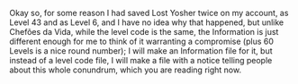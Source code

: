 Okay so, for some reason I had saved Lost Yosher twice on my account, as Level 43 and as Level 6, and I have no idea why that happened, but unlike Chefões da Vida, while the level code is the same, the Information is just different enough for me to think of it warranting a compromise (plus 60 Levels is a nice round number); I will make an Information file for it, but instead of a level code file, I will make a file with a notice telling people about this whole conundrum, which you are reading right now.
